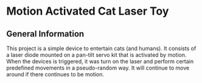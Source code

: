 # Motion Activated Cat Laser Toy


## General Information
This project is a simple device to entertain cats (and humans). It consists of a laser diode mounted on a pan-tilt servo kit that is activated by motion. When the devices is triggered, it was turn on the laser and perform certain predefined movements in a pseudo-random way. It will continue to move around if there continues to be motion.